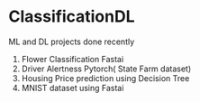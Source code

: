 # ClassificationDL
ML and DL projects done recently
1. Flower Classification Fastai
2. Driver Alertness Pytorch( State Farm dataset)
3. Housing Price prediction using Decision Tree
4. MNIST dataset using Fastai
